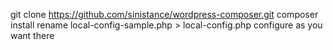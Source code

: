git clone https://github.com/sinistance/wordpress-composer.git
composer install
rename local-config-sample.php > local-config.php
configure as you want there
